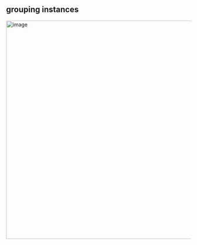 ## grouping instances
<img width="596" alt="image" src="https://github.com/user-attachments/assets/a7a11ffc-44d2-46c1-a6da-cfad31383b2f" />

